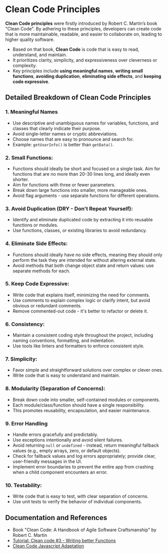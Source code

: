 # Clean Code Principles
**Clean Code principles** were firstly introduced by Robert C. Martin’s book "Clean Code". By adhering to these principles, developers can create code that is more maintainable, readable, and easier to collaborate on, leading to higher quality software.
- Based on that book, **Clean Code** is code that is easy to read, understand, and maintain.    
- It prioritizes clarity, simplicity, and expressiveness over cleverness or complexity.    
- Key principles include **using meaningful names**, **writing small functions**, **avoiding duplication**, **eliminating side effects**, and **keeping code expressive**.

## Detailed Breakdown of Clean Code Principles

### 1. Meaningful Names
- Use descriptive and unambiguous names for variables, functions, and classes that clearly indicate their purpose.
- Avoid single-letter names or cryptic abbreviations.
- Choose names that are easy to pronounce and search for.
- Example: `getUserInfo()` is better than `getData()`.

### 2. Small Functions:
- Functions should ideally be short and focused on a single task. Aim for functions that are no more than 20-30 lines long, and ideally even shorter.
- Aim for functions with three or fewer parameters.
- Break down large functions into smaller, more manageable ones.
- Avoid flag arguments - use separate functions for different operations. 

### 3. Avoid Duplication (DRY - Don't Repeat Yourself):
- Identify and eliminate duplicated code by extracting it into reusable functions or modules.
- Use functions, classes, or existing libraries to avoid redundancy.

### 4. Eliminate Side Effects:
- Functions should ideally have no side effects, meaning they should only perform the task they are intended for without altering external state.
- Avoid methods that both change object state and return values: use separate methods for each.

### 5. Keep Code Expressive:
- Write code that explains itself, minimizing the need for comments.
- Use comments to explain complex logic or clarify intent, but avoid obvious or redundant comments.
- Remove commented-out code - it's better to refactor or delete it.

### 6. Consistency:
- Maintain a consistent coding style throughout the project, including naming conventions, formatting, and indentation.
- Use tools like linters and formatters to enforce consistent style.

### 7. Simplicity:
- Favor simple and straightforward solutions over complex or clever ones.
- Write code that is easy to understand and maintain.

### 8. Modularity (Separation of Concerns):
- Break down code into smaller, self-contained modules or components.
- Each module/class/function should have a single responsibility.
- This promotes reusability, encapsulation, and easier maintenance.

### 9. Error Handling
- Handle errors gracefully and predictably.
- Use exceptions intentionally and avoid silent failures.
- Avoid returning `null` or `undefined` - instead, return meaningful fallback values (e.g., empty arrays, zero, or default objects).
- Check for fallback values and log errors appropriately; provide clear, user-friendly messages in the UI.
- Implement error boundaries to prevent the entire app from crashing when a child component encounters an error.

### 10. Testability:
- Write code that is easy to test, with clear separation of concerns.
- Use unit tests to verify the behavior of individual components.

## Documentation and References
- Book "Clean Code: A Handbook of Agile Software Craftsmanship" by Robert C. Martin
- [Tutorial: Clean code #3 - Writing better Functions](https://www.youtube.com/watch?v=mvgTQAVRpKA&t=154s)
- [Clean Code Javascript Adaptation](https://github.com/ryanmcdermott/clean-code-javascript)